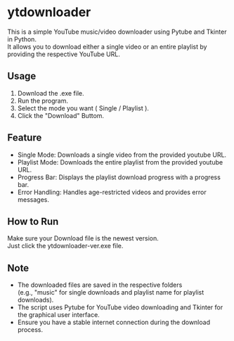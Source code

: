 # ytdownloader
This is a simple YouTube music/video downloader using Pytube and Tkinter in Python.  
It allows you to download either a single video or an entire playlist by providing the respective YouTube URL.

## Usage
1. Download the .exe file.
2. Run the program.
3. Select the mode you want ( Single / Playlist ).
4. Click the "Download" Buttom.

## Feature
* Single Mode: Downloads a single video from the provided youtube URL.
* Playlist Mode: Downloads the entire playlist from the provided youtube URL.
* Progress Bar: Displays the playlist download progress with a progress bar.
* Error Handling: Handles age-restricted videos and provides error messages.

## How to Run
Make sure your Download file is the newest version.  
Just click the ytdownloader-ver.exe file.

## Note 
* The downloaded files are saved in the respective folders  
(e.g., "music" for single downloads and playlist name for playlist downloads).
* The script uses Pytube for YouTube video downloading and Tkinter for the graphical user interface.
* Ensure you have a stable internet connection during the download process.
